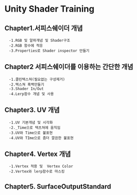 # Unity Shader Training

## Chapter1.서피스쉐이더 개념
      -1.RGB 및 알파개념 및 Shader구조 
      -2.RGB 함수에 적응
      -3.Properties로 Shader inspector 만들기
## Chapter2 서피스쉐이더를 이용하는 간단한 개념
      -1.클린텍스쳐(필요없는 구성제거)
      -2.텍스쳐 흑백만들기
      -3.Shader In/Out
      -4.Lerp함수 개념 및 사용
## Chapter3. UV 개념
      -1.UV 기본개념 및 시각화
      -2._Time으로 텍츠쳐에 움직임
      -3.UV와 Time으로 불표현
      -4.UV와 TIme으로 좀더 깔끔한 불표현
## Chapter4. Vertex 개념
      -1.Vertex 적용 및  Vertex Color
      -2.Vertex와 lerp함수로 마스킹 
## Chapter5. SurfaceOutputStandard 
